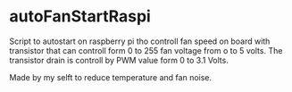 # autoFanStartRaspi


Script to autostart on raspberry pi tho controll fan speed on board with transistor that can controll form 0 to 255 fan voltage from o to 5 volts.
The transistor drain is controll by PWM value form 0 to 3.1 Volts.

Made by my selft to reduce temperature and fan noise.

